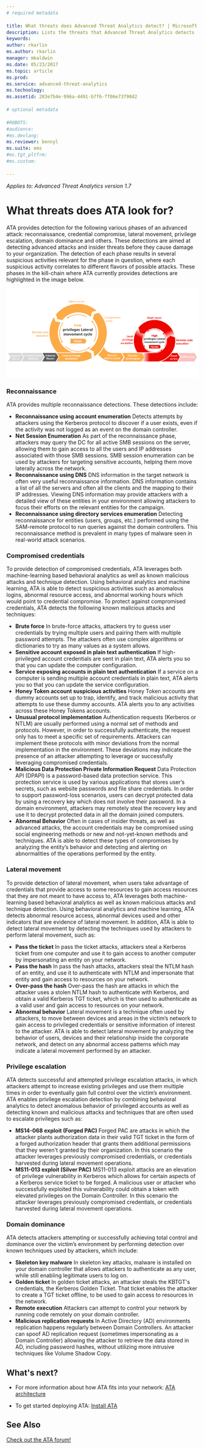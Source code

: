 ```yaml
---
# required metadata

title: What threats does Advanced Threat Analytics detect? | Microsoft Docs
description: Lists the threats that Advanced Threat Analytics detects 
keywords:
author: rkarlin
ms.author: rkarlin
manager: mbaldwin
ms.date: 05/23/2017
ms.topic: article
ms.prod:
ms.service: advanced-threat-analytics
ms.technology:
ms.assetid: 283e7b4e-996a-4491-b7f6-ff06e73790d2

# optional metadata

#ROBOTS:
#audience:
#ms.devlang:
ms.reviewer: bennyl
ms.suite: ems
#ms.tgt_pltfrm:
#ms.custom:

---
```


*Applies to: Advanced Threat Analytics version 1.7*

# What threats does ATA look for?

ATA provides detection for the following various phases of an advanced attack: reconnaissance, credential compromise, lateral movement, privilege escalation, domain dominance and others. These detections are aimed at detecting advanced attacks and insider threats before they cause damage to your organization.
The detection of each phase results in several suspicious activities relevant for the phase in question, where each suspicious activity correlates to different flavors of possible attacks.
These phases in the kill-chain where ATA currently provides detections are highlighted in the image below.

![ATA focus on lateral activity in attack kill chain](media/attack-kill-chain-small.jpg)


### Reconnaissance
ATA provides multiple reconnaissance detections. These detections include:
-	**Reconnaissance using account enumeration**
Detects attempts by attackers using the Kerberos protocol to discover if a user exists, even if the activity was not logged as an event on the domain controller.
-	**Net Session Enumeration**
As part of the reconnaissance phase, attackers may query the DC for all active SMB sessions on the server, allowing them to gain access to all the users and IP addresses associated with those SMB sessions. SMB session enumeration can be used by attackers for targeting sensitive accounts, helping them move laterally across the network.
-	**Reconnaissance using DNS**
DNS information in the target network is often very useful reconnaissance information. DNS information contains a list of all the servers and often all the clients and the mapping to their IP addresses. Viewing DNS information may provide attackers with a detailed view of these entities in your environment allowing attackers to focus their efforts on the relevant entities for the campaign.
-   **Reconnaissance using directory services enumeration**
Detecting reconnaissance for entities (users, groups, etc.) performed using the SAM-remote protocol to run queries against the domain controllers. This reconnaissance method is prevalent in many types of malware seen in real-world attack scenarios. 


### Compromised credentials
To provide detection of compromised credentials, ATA leverages both machine-learning based behavioral analytics as well as known malicious attacks and technique detection.
Using behavioral analytics and machine learning, ATA is able to detect suspicious activities such as anomalous logins, abnormal resource access, and abnormal working hours which would point to credential compromise. To protect against compromised credentials, ATA detects the following known malicious attacks and techniques:
-	**Brute force**
In brute-force attacks, attackers try to guess user credentials by trying multiple users and pairing them with multiple password attempts. The attackers often use complex algorithms or dictionaries to try as many values as a system allows.
-	**Sensitive account exposed in plain text authentication**
If high-privileged account credentials are sent in plain text, ATA alerts you so that you can update the computer configuration.
-	**Service exposing accounts in plain text authentication** 
If a service on a computer is sending multiple account credentials in plain text, ATA alerts you so that you can update the service configuration.
-	**Honey Token account suspicious activities**
Honey Token accounts are dummy accounts set up to trap, identify, and track malicious activity that attempts to use these dummy accounts. ATA alerts you to any activities across these Honey Tokens accounts.
-	**Unusual protocol implementation**
Authentication requests (Kerberos or NTLM) are usually performed using a normal set of methods and protocols. However, in order to successfully authenticate, the request only has to meet a specific set of requirements. Attackers can implement these protocols with minor deviations from the normal implementation in the environment. These deviations may indicate the presence of an attacker attempting to leverage or successfully leveraging compromised credentials.
-	**Malicious Data Protection Private Information Request**
Data Protection API (DPAPI) is a password-based data protection service. This protection service is used by various applications that stores user’s secrets, such as website passwords and file share credentials. In order to support password-loss scenarios, users can decrypt protected data by using a recovery key which does not involve their password. In a domain environment, attackers may remotely steal the recovery key and use it to decrypt protected data in all the domain joined computers.
-	**Abnormal Behavior**
Often in cases of insider threats, as well as advanced attacks, the account credentials may be compromised using social engineering methods or new and not-yet-known methods and techniques. ATA is able to detect these types of compromises by analyzing the entity’s behavior and detecting and alerting on abnormalities of the operations performed by the entity.

### Lateral movement
To provide detection of lateral movement, when users take advantage of credentials that provide access to some resources to gain access resources that they are not meant to have access to, ATA leverages both machine-learning based behavioral analytics as well as known malicious attacks and technique detection.
Using behavioral analytics and machine learning, ATA detects abnormal resource access, abnormal devices used and other indicators that are evidence of lateral movement.
In addition, ATA is able to detect lateral movement by detecting the techniques used by attackers to perform lateral movement, such as:
-	**Pass the ticket** 
In pass the ticket attacks, attackers steal a Kerberos ticket from one computer and use it to gain access to another computer by impersonating an entity on your network.
-	**Pass the hash** 
In pass the hash attacks, attackers steal the NTLM hash of an entity, and use it to authenticate with NTLM and impersonate that entity and gain access to resources on your network.
-	**Over-pass the hash**
Over-pass the hash are attacks in which the attacker uses a stolen NTLM hash to authenticate with Kerberos, and obtain a valid Kerberos TGT ticket, which is then used to authenticate as a valid user and gain access to resources on your network.
-	**Abnormal behavior**
Lateral movement is a technique often used by attackers, to move between devices and areas in the victim’s network to gain access to privileged credentials or sensitive information of interest to the attacker. ATA is able to detect lateral movement by analyzing the behavior of users, devices and their relationship inside the corporate network, and detect on any abnormal access patterns which may indicate a lateral movement performed by an attacker.

### Privilege escalation
ATA detects successful and attempted privilege escalation attacks, in which attackers attempt to increase existing privileges and use them multiple times in order to eventually gain full control over the victim’s environment.
ATA enables privilege escalation detection by combining behavioral analytics to detect anomalous behavior of privileged accounts as well as detecting known and malicious attacks and techniques that are often used to escalate privileges such as:
-	**MS14-068 exploit (Forged PAC)**
Forged PAC are attacks in which the attacker plants authorization data in their valid TGT ticket in the form of a forged authorization header that grants them additional permissions that they weren't granted by their organization. In this scenario the attacker leverages previously compromised credentials, or credentials harvested during lateral movement operations.
-	**MS11-013 exploit (Silver PAC)**
MS11-013 exploit attacks are an elevation of privilege vulnerability in Kerberos which allows for certain aspects of a Kerberos service ticket to be forged. A malicious user or attacker who successfully exploited this vulnerability could obtain a token with elevated privileges on the Domain Controller. In this scenario the attacker leverages previously compromised credentials, or credentials harvested during lateral movement operations.

### Domain dominance
ATA detects attackers attempting or successfully achieving total control and dominance over the victim’s environment by performing detection over known techniques used by attackers, which include:
-	**Skeleton key malware**
In skeleton key attacks, malware is installed on your domain controller that allows attackers to authenticate as any user, while still enabling legitimate users to log on.
-	**Golden ticket**
In golden ticket attacks, an attacker steals the KBTGT's credentials, the Kerberos Golden Ticket. That ticket enables the attacker to create a TGT ticket offline, to be used to gain access to resources in the network.
-	**Remote execution**
Attackers can attempt to control your network by running code remotely on your domain controller.
-	**Malicious replication requests** In Active Directory (AD) environments replication happens regularly between Domain Controllers. An attacker can spoof AD replication request (sometimes impersonating as a Domain Controller) allowing the attacker to retrieve the data stored in AD, including password hashes, without utilizing more intrusive techniques like Volume Shadow Copy.


## What's next?

-   For more information about how ATA fits into your network: [ATA architecture](ata-architecture.md)

-   To get started deploying ATA: [Install ATA](install-ata-step1.md)

## See Also
[Check out the ATA forum!](https://social.technet.microsoft.com/Forums/security/home?forum=mata)
